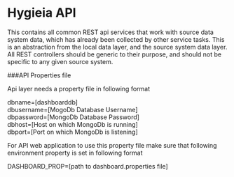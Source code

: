 
Hygieia API
===
This contains all common REST api services that work with source data system data, which has already
been collected by other service tasks.  This is an abstraction from the local data layer, and the source
system data layer.  All REST controllers should be generic to their purpose, and should not be specific
to any given source system.


###API Properties file

Api layer needs a property file in following format

dbname=[dashboarddb]  
dbusername=[MogoDb Database Username]  
dbpassword=[MongoDb Database Password]  
dbhost=[Host on which MongoDb is running]  
dbport=[Port on which MongoDb is listening]  

For API web application to use this property file make sure that following environment property is set in following format

DASHBOARD_PROP=[path to dashboard.properties file]  

